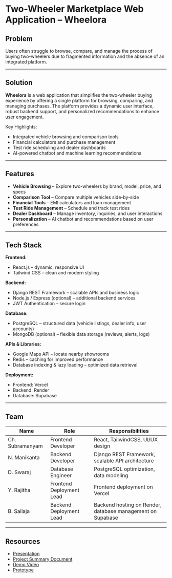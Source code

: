 # Two-Wheeler Marketplace Web Application – **Wheelora**

## Problem

Users often struggle to browse, compare, and manage the process of buying two-wheelers due to fragmented information and the absence of an integrated platform.

---

## Solution

**Wheelora** is a web application that simplifies the two-wheeler buying experience by offering a single platform for browsing, comparing, and managing purchases. The platform provides a dynamic user interface, robust backend support, and personalized recommendations to enhance user engagement.

Key Highlights:

* Integrated vehicle browsing and comparison tools
* Financial calculators and purchase management
* Test ride scheduling and dealer dashboards
* AI-powered chatbot and machine learning recommendations

---

## Features

* **Vehicle Browsing** – Explore two-wheelers by brand, model, price, and specs
* **Comparison Tool** – Compare multiple vehicles side-by-side
* **Financial Tools** – EMI calculators and loan management
* **Test Ride Management** – Schedule and track test rides
* **Dealer Dashboard** – Manage inventory, inquiries, and user interactions
* **Personalization** – AI chatbot and recommendations based on user preferences

---

## Tech Stack

**Frontend:**

* React.js – dynamic, responsive UI
* Tailwind CSS – clean and modern styling

**Backend:**

* Django REST Framework – scalable APIs and business logic
* Node.js / Express (optional) – additional backend services
* JWT Authentication – secure login

**Database:**

* PostgreSQL – structured data (vehicle listings, dealer info, user accounts)
* MongoDB (optional) – flexible data storage (reviews, alerts, logs)

**APIs & Libraries:**

* Google Maps API – locate nearby showrooms
* Redis – caching for improved performance
* Database indexing & lazy loading – optimized data retrieval

**Deployment:**

* Frontend: Vercel
* Backend: Render
* Database: Supabase

---

## Team

| Name            | Role                     | Responsibilities                                           |
| --------------- | ------------------------ | ---------------------------------------------------------- |
| Ch. Subramanyam | Frontend Developer       | React, TailwindCSS, UI/UX design                           |
| N. Manikanta    | Backend Developer        | Django REST Framework, scalable API architecture           |
| D. Swaraj       | Database Engineer        | PostgreSQL optimization, data modeling                     |
| Y. Rajitha      | Frontend Deployment Lead | Frontend deployment on Vercel                              |
| B. Sailaja      | Backend Deployment Lead  | Backend hosting on Render, database management on Supabase |

---

## Resources

* [Presentation](https://github.com/subramanyamchoda/qisicons/blob/main/Our%20Smart%20SolutionWheelora.pdf)
* [Project Summary Document](https://github.com/subramanyamchoda/qisicons/blob/main/Project_Summary%28qiscons%29%5B1%5D%5B1%5D.pdf)
* [Demo Video](https://drive.google.com/file/d/1xOGWWnWr9cIrl2kug9iR_iIH0Qt638R_/view?usp=drivesdk)
* [Prototype](https://drive.google.com/file/d/yourfile/view)
